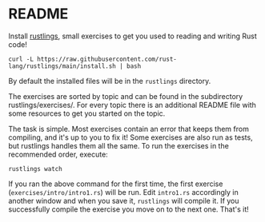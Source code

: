 # README

Install [rustlings](https://github.com/rust-lang/rustlings), small exercises to
get you used to reading and writing Rust code!

```console
curl -L https://raw.githubusercontent.com/rust-lang/rustlings/main/install.sh | bash
```

By default the installed files will be in the `rustlings` directory.

The exercises are sorted by topic and can be found in the subdirectory
rustlings/exercises/<topic>. For every topic there is an additional README file
with some resources to get you started on the topic.

The task is simple. Most exercises contain an error that keeps them from
compiling, and it's up to you to fix it! Some exercises are also run as tests,
but rustlings handles them all the same. To run the exercises in the
recommended order, execute:

```console
rustlings watch
```

If you ran the above command for the first time, the first exercise
(`exercises/intro/intro1.rs`) will be run. Edit `intro1.rs` accordingly in
another window and when you save it, `rustlings` will compile it. If you
successfully compile the exercise you move on to the next one. That's it!
